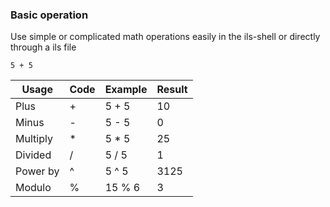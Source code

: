 ### Basic operation <span id="BasicOperation"></span>

Use simple or complicated math operations easily in the ils-shell or directly through a ils file

```
5 + 5
```

| Usage | Code | Example | Result | 
|--|--|--|--| 
| Plus | + | 5 + 5 | 10 | 
| Minus | - | 5 - 5 | 0 | 
| Multiply| * | 5 * 5 | 25 | 
| Divided| / | 5 / 5 | 1 | 
| Power by | ^ | 5 ^ 5 | 3125 | 
| Modulo | % | 15 % 6 | 3 |
